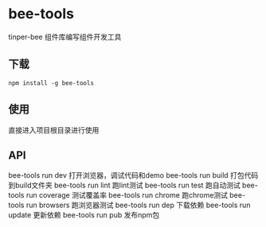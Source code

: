 # bee-tools
tinper-bee 组件库编写组件开发工具

## 下载
```
npm install -g bee-tools
```
## 使用
直接进入项目根目录进行使用

## API

bee-tools run dev 打开浏览器，调试代码和demo
bee-tools run build 打包代码到build文件夹
bee-tools run lint 跑lint测试
bee-tools run test 跑自动测试
bee-tools run coverage 测试覆盖率
bee-tools run chrome 跑chrome测试
bee-tools run browsers 跑浏览器测试
bee-tools run dep 下载依赖
bee-tools run update 更新依赖
bee-tools run pub 发布npm包
